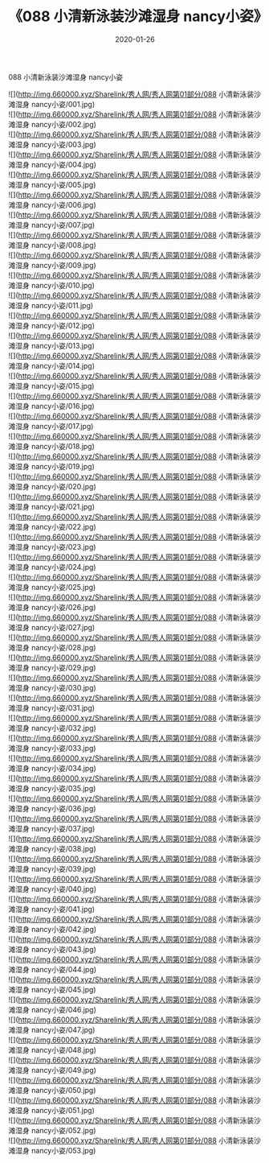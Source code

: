 ﻿---
layout: post
title:  《088 小清新泳装沙滩湿身 nancy小姿》
date:   2020-01-26
img: http://img.660000.xyz/Sharelink/秀人网/秀人网第01部分/088 小清新泳装沙滩湿身 nancy小姿/000.jpg
categories: [美女, 清纯, 唯美]
---

088 小清新泳装沙滩湿身 nancy小姿

  ![](http://img.660000.xyz/Sharelink/秀人网/秀人网第01部分/088 小清新泳装沙滩湿身 nancy小姿/001.jpg) <br> ![](http://img.660000.xyz/Sharelink/秀人网/秀人网第01部分/088 小清新泳装沙滩湿身 nancy小姿/002.jpg) <br> ![](http://img.660000.xyz/Sharelink/秀人网/秀人网第01部分/088 小清新泳装沙滩湿身 nancy小姿/003.jpg) <br> ![](http://img.660000.xyz/Sharelink/秀人网/秀人网第01部分/088 小清新泳装沙滩湿身 nancy小姿/004.jpg) <br> ![](http://img.660000.xyz/Sharelink/秀人网/秀人网第01部分/088 小清新泳装沙滩湿身 nancy小姿/005.jpg) <br> ![](http://img.660000.xyz/Sharelink/秀人网/秀人网第01部分/088 小清新泳装沙滩湿身 nancy小姿/006.jpg) <br> ![](http://img.660000.xyz/Sharelink/秀人网/秀人网第01部分/088 小清新泳装沙滩湿身 nancy小姿/007.jpg) <br> ![](http://img.660000.xyz/Sharelink/秀人网/秀人网第01部分/088 小清新泳装沙滩湿身 nancy小姿/008.jpg) <br> ![](http://img.660000.xyz/Sharelink/秀人网/秀人网第01部分/088 小清新泳装沙滩湿身 nancy小姿/009.jpg) <br> ![](http://img.660000.xyz/Sharelink/秀人网/秀人网第01部分/088 小清新泳装沙滩湿身 nancy小姿/010.jpg) <br> ![](http://img.660000.xyz/Sharelink/秀人网/秀人网第01部分/088 小清新泳装沙滩湿身 nancy小姿/011.jpg) <br> ![](http://img.660000.xyz/Sharelink/秀人网/秀人网第01部分/088 小清新泳装沙滩湿身 nancy小姿/012.jpg) <br> ![](http://img.660000.xyz/Sharelink/秀人网/秀人网第01部分/088 小清新泳装沙滩湿身 nancy小姿/013.jpg) <br> ![](http://img.660000.xyz/Sharelink/秀人网/秀人网第01部分/088 小清新泳装沙滩湿身 nancy小姿/014.jpg) <br> ![](http://img.660000.xyz/Sharelink/秀人网/秀人网第01部分/088 小清新泳装沙滩湿身 nancy小姿/015.jpg) <br> ![](http://img.660000.xyz/Sharelink/秀人网/秀人网第01部分/088 小清新泳装沙滩湿身 nancy小姿/016.jpg) <br> ![](http://img.660000.xyz/Sharelink/秀人网/秀人网第01部分/088 小清新泳装沙滩湿身 nancy小姿/017.jpg) <br> ![](http://img.660000.xyz/Sharelink/秀人网/秀人网第01部分/088 小清新泳装沙滩湿身 nancy小姿/018.jpg) <br> ![](http://img.660000.xyz/Sharelink/秀人网/秀人网第01部分/088 小清新泳装沙滩湿身 nancy小姿/019.jpg) <br> ![](http://img.660000.xyz/Sharelink/秀人网/秀人网第01部分/088 小清新泳装沙滩湿身 nancy小姿/020.jpg) <br> ![](http://img.660000.xyz/Sharelink/秀人网/秀人网第01部分/088 小清新泳装沙滩湿身 nancy小姿/021.jpg) <br> ![](http://img.660000.xyz/Sharelink/秀人网/秀人网第01部分/088 小清新泳装沙滩湿身 nancy小姿/022.jpg) <br> ![](http://img.660000.xyz/Sharelink/秀人网/秀人网第01部分/088 小清新泳装沙滩湿身 nancy小姿/023.jpg) <br> ![](http://img.660000.xyz/Sharelink/秀人网/秀人网第01部分/088 小清新泳装沙滩湿身 nancy小姿/024.jpg) <br> ![](http://img.660000.xyz/Sharelink/秀人网/秀人网第01部分/088 小清新泳装沙滩湿身 nancy小姿/025.jpg) <br> ![](http://img.660000.xyz/Sharelink/秀人网/秀人网第01部分/088 小清新泳装沙滩湿身 nancy小姿/026.jpg) <br> ![](http://img.660000.xyz/Sharelink/秀人网/秀人网第01部分/088 小清新泳装沙滩湿身 nancy小姿/027.jpg) <br> ![](http://img.660000.xyz/Sharelink/秀人网/秀人网第01部分/088 小清新泳装沙滩湿身 nancy小姿/028.jpg) <br> ![](http://img.660000.xyz/Sharelink/秀人网/秀人网第01部分/088 小清新泳装沙滩湿身 nancy小姿/029.jpg) <br> ![](http://img.660000.xyz/Sharelink/秀人网/秀人网第01部分/088 小清新泳装沙滩湿身 nancy小姿/030.jpg) <br> ![](http://img.660000.xyz/Sharelink/秀人网/秀人网第01部分/088 小清新泳装沙滩湿身 nancy小姿/031.jpg) <br> ![](http://img.660000.xyz/Sharelink/秀人网/秀人网第01部分/088 小清新泳装沙滩湿身 nancy小姿/032.jpg) <br> ![](http://img.660000.xyz/Sharelink/秀人网/秀人网第01部分/088 小清新泳装沙滩湿身 nancy小姿/033.jpg) <br> ![](http://img.660000.xyz/Sharelink/秀人网/秀人网第01部分/088 小清新泳装沙滩湿身 nancy小姿/034.jpg) <br> ![](http://img.660000.xyz/Sharelink/秀人网/秀人网第01部分/088 小清新泳装沙滩湿身 nancy小姿/035.jpg) <br> ![](http://img.660000.xyz/Sharelink/秀人网/秀人网第01部分/088 小清新泳装沙滩湿身 nancy小姿/036.jpg) <br> ![](http://img.660000.xyz/Sharelink/秀人网/秀人网第01部分/088 小清新泳装沙滩湿身 nancy小姿/037.jpg) <br> ![](http://img.660000.xyz/Sharelink/秀人网/秀人网第01部分/088 小清新泳装沙滩湿身 nancy小姿/038.jpg) <br> ![](http://img.660000.xyz/Sharelink/秀人网/秀人网第01部分/088 小清新泳装沙滩湿身 nancy小姿/039.jpg) <br> ![](http://img.660000.xyz/Sharelink/秀人网/秀人网第01部分/088 小清新泳装沙滩湿身 nancy小姿/040.jpg) <br> ![](http://img.660000.xyz/Sharelink/秀人网/秀人网第01部分/088 小清新泳装沙滩湿身 nancy小姿/041.jpg) <br> ![](http://img.660000.xyz/Sharelink/秀人网/秀人网第01部分/088 小清新泳装沙滩湿身 nancy小姿/042.jpg) <br> ![](http://img.660000.xyz/Sharelink/秀人网/秀人网第01部分/088 小清新泳装沙滩湿身 nancy小姿/043.jpg) <br> ![](http://img.660000.xyz/Sharelink/秀人网/秀人网第01部分/088 小清新泳装沙滩湿身 nancy小姿/044.jpg) <br> ![](http://img.660000.xyz/Sharelink/秀人网/秀人网第01部分/088 小清新泳装沙滩湿身 nancy小姿/045.jpg) <br> ![](http://img.660000.xyz/Sharelink/秀人网/秀人网第01部分/088 小清新泳装沙滩湿身 nancy小姿/046.jpg) <br> ![](http://img.660000.xyz/Sharelink/秀人网/秀人网第01部分/088 小清新泳装沙滩湿身 nancy小姿/047.jpg) <br> ![](http://img.660000.xyz/Sharelink/秀人网/秀人网第01部分/088 小清新泳装沙滩湿身 nancy小姿/048.jpg) <br> ![](http://img.660000.xyz/Sharelink/秀人网/秀人网第01部分/088 小清新泳装沙滩湿身 nancy小姿/049.jpg) <br> ![](http://img.660000.xyz/Sharelink/秀人网/秀人网第01部分/088 小清新泳装沙滩湿身 nancy小姿/050.jpg) <br> ![](http://img.660000.xyz/Sharelink/秀人网/秀人网第01部分/088 小清新泳装沙滩湿身 nancy小姿/051.jpg) <br> ![](http://img.660000.xyz/Sharelink/秀人网/秀人网第01部分/088 小清新泳装沙滩湿身 nancy小姿/052.jpg) <br> ![](http://img.660000.xyz/Sharelink/秀人网/秀人网第01部分/088 小清新泳装沙滩湿身 nancy小姿/053.jpg) <br>